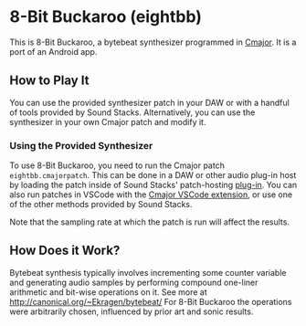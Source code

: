 # 8-Bit Buckaroo (eightbb)

This is 8-Bit Buckaroo, a bytebeat synthesizer programmed in [Cmajor](https://cmajor.dev/). It is a port of an Android app.

## How to Play It

You can use the provided synthesizer patch in your DAW or with a handful of tools provided by Sound Stacks. Alternatively, you can use the synthesizer in your own Cmajor patch and modify it.

### Using the Provided Synthesizer

To use 8-Bit Buckaroo, you need to run the Cmajor patch `eightbb.cmajorpatch`. This can be done in a DAW or other audio plug-in host by loading the patch inside of Sound Stacks' patch-hosting [plug-in](https://cmajor.dev/docs/GettingStarted#loading-patches-in-your-daw-with-the-cmajor-vstau-plugin). You can also run patches in VSCode with the [Cmajor VSCode extension](https://cmajor.dev/docs/GettingStarted#using-cmajor-in-vscode), or use one of the other methods provided by Sound Stacks.

Note that the sampling rate at which the patch is run will affect the results.

## How Does it Work?

Bytebeat synthesis typically involves incrementing some counter variable and generating audio samples by performing compound one-liner arithmetic and bit-wise operations on it. See more at http://canonical.org/~Ekragen/bytebeat/ For 8-Bit Buckaroo the operations were arbitrarily chosen, influenced by prior art and sonic results.